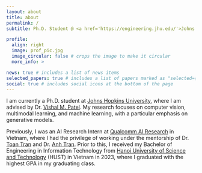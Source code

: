 ```yaml
---
layout: about
title: about
permalink: /
subtitle: Ph.D. Student @ <a href='https://engineering.jhu.edu/'>Johns Hopkins University</a>

profile:
  align: right
  image: prof_pic.jpg
  image_circular: false # crops the image to make it circular
  more_info: >

news: true # includes a list of news items
selected_papers: true # includes a list of papers marked as "selected={true}"
social: true # includes social icons at the bottom of the page
---
```


I am currently a Ph.D. student at <a href="https://engineering.jhu.edu/">Johns Hopkins University</a>, where I am advised by Dr. <a href="https://scholar.google.com/citations?user=AkEXTbIAAAAJ">Vishal M. Patel</a>. My research focuses on computer vision, multimodal learning, and machine learning, with a particular emphasis on generative models.

Previously, I was an AI Research Intern at <a href="https://www.qualcomm.com/research/artificial-intelligence">Qualcomm AI Research</a> in Vietnam, where I had the privilege of working under the mentorship of Dr. <a href="https://scholar.google.com.vn/citations?user=PnwSuNMAAAAJ">Toan Tran</a> and Dr. <a href="https://scholar.google.com/citations?user=FYZ5ODQAAAAJ&hl/">Anh Tran</a>. Prior to this, I received my Bachelor of Engineering in Information Technology from <a href="https://hust.edu.vn/">Hanoi University of Science and Technology</a> (HUST) in Vietnam in 2023, where I graduated with the highest GPA in my graduating class.